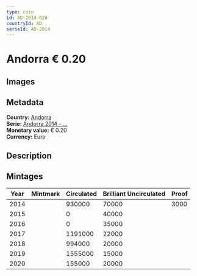 ```yaml
---
type: coin
id: AD-2014-020
countryId: AD
serieId: AD-2014
---
```


# Andorra € 0.20

## Images


## Metadata

**Country:** [Andorra](../index.md)\
**Serie:** [Andorra 2014 - ...](index.md)\
**Monetary value:** € 0.20\
**Currency:** Euro

## Description


## Mintages

| Year | Mintmark | Circulated | Brilliant Uncirculated | Proof |
| ---- | -------- | ---------- | ---------------------- | ----- |
| 2014 |  | 930000| 70000 | 3000 |
| 2015 |  | 0| 40000 |  |
| 2016 |  | 0| 35000 |  |
| 2017 |  | 1191000| 22000 |  |
| 2018 |  | 994000| 20000 |  |
| 2019 |  | 1555000| 15000 |  |
| 2020 |  | 155000| 20000 |  |
